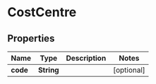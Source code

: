 

# CostCentre

## Properties

Name | Type | Description | Notes
------------ | ------------- | ------------- | -------------
**code** | **String** |  |  [optional]



